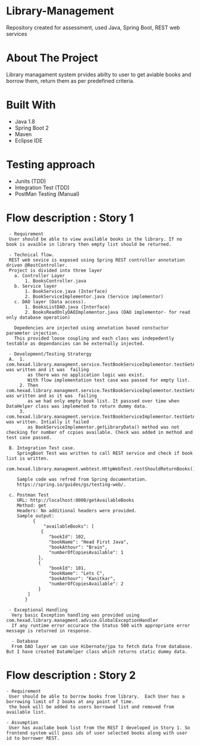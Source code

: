 # Library-Management
Repository created for assessment, used Java, Spring Boot, REST web services

# About The Project
Library managament system prvides abilty to user to get aviable books and borrow them, return them as per predefined criteria.

# Built With
- Java 1.8 
- Spring Boot 2
- Maven
- Eclipse IDE

# Testing approach
- Junits (TDD)
- Integration Test (TDD)
- PostMan Testing (Manual)

# Flow description : Story 1
     - Requirement
     User should be able to view available books in the library. If no book is avaible in library then empty list should be returned.
     
     - Technical flow.
     REST web sevice is exposed using Spring REST controller annotation driven @RestController. 
     Project is divided into three layer 
       a. Controller Layer
           1. BooksController.java 
       b. Service layer
           1. BookService.java (Interface)
           2. BookServiceImplementor.java (Service implementor)
       c. DAO layer (Data access). 
           1. BooksListDAO.java (Interface)
           2. BooksReadOnlyDAOImplementor.java (DAO implementor- for read only database operation)
       
       Depedencies are injected using annotation based constuctor parameter injection. 
       This provided loose coupling and each class was indepedently testable as dependancies can be externally injected. 
       
     - Development/Testing Stratergy 
     A.  1. com.hexad.library.managment.service.TestBookServiceImplementor.testGetAvailableBooks_NoBooksAvailableCondition() was written and it was  failing 
            as there was no application logic was exist.
            With flow implementation test case was passed for empty list.
         2. Then com.hexad.library.managment.service.TestBookServiceImplementor.testGetAvailableBooks_booksAvailableCondition() was written and as it was  failing 
            as we had only empty book list. It passsed over time when DataHelper class was implemeted to return dummy data.
		 3. com.hexad.library.managment.service.TestBookServiceImplementor.testGetAvailableBooks_booksAvailableCondition_ForZeroCopies() was written. Intially it failed
		    as BookServiceImplementor.getLibraryData() method was not checking for number of ccpies available. Check was added in method and test case passed.
        
     B. Integration Test case.
        SpringBoot Test was written to call REST service and check if book list is written. 
        com.hexad.library.managment.webtest.HttpWebTest.restShouldReturnBooks()
        
        Sample code was refred from Spring documentation.
        https://spring.io/guides/gs/testing-web/.
        
     c. Postman Test
        URL: http://localhost:8080/getAvailableBooks
        Method: get
        Headers: No additional headers were provided. 
        Sample output: 
              {
                  "availableBooks": [
                 {
                    "bookId": 102,
                    "bookName": "Head First Java",
                    "bookAthour": "Brain",
                    "numberOfCopiesAvailable": 1
                },
                {
                    "bookId": 101,
                    "bookName": "Lets C",
                    "bookAthour": "Kanitkar",
                    "numberOfCopiesAvailable": 2
                }
            ]
           }
           
     - Exceptional Handling
      Very basic Exception handling was provided using com.hexad.library.managment.advice.GlobalExceptionHandler
      If any runtime error occurace the Status 500 with appropriate error message is returned in response. 
      
      - Database 
      From DAO layer we can use Hibernate/jpa to fetch data from database. But I have created DataHelper class which returns static dummy data. 
	  
# Flow description : Story 2
    - Requirement
     User should be able to borrow books from library.  Each User has a borrowing limit of 2 books at any point of time. 
     the book will be added to users borrowed list and removed from available list. 

    - Assumption
     User has availabe book list from the REST I developed in Story 1. So frontend system will pass ids of user selected books along with user id to borrower REST. 
      
      
   
 

             
        
        
        
        
        
        
        
     
     
     
  

